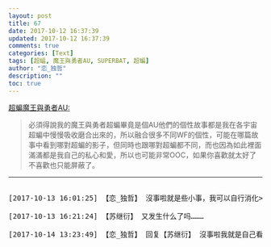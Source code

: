 ```yaml
---
layout: post
title: 67
date: 2017-10-12 16:37:39
updated: 2017-10-12 16:37:39
comments: true
categories: [Text]
tags: [超蝠, 魔王與勇者AU, SUPERBAT, 超蝙]
author: "恋_独哲"
description: ""
toc: true
---
```


<p reblogfrom="reblogfrom"  ><a target="_blank" href="http://superbatdemogorgonandthebrave.lofter.com/post/1eb6db1d_115d7008"  >超蝙魔王與勇者AU:</a></p> 
<blockquote> 
 <p dir="ltr"  >必須得說我的魔王與勇者超蝙畢竟是個AU他們的個性故事都是我在各宇宙超蝙中慢慢吸收磨合出來的，所以融合很多不同WF的個性，可能在哪篇故事中看到哪對超蝙的影子，但同時也跟哪對超蝙都不同，而也因為如此裡面滿滿都是我自己的私心和愛，所以也可能非常OOC，如果你喜歡就太好了不喜歡也只能屏蔽了。 ​​​</p> 
</blockquote>

---

<pre>

[2017-10-13 16:01:25] 【恋_独哲】 沒事啦就是些小事，我可以自行消化><(抱抱風老闆

[2017-10-13 16:21:24] 【苏继衍】 又发生什么了吗………

[2017-10-14 13:23:49] 【恋_独哲】 回复【苏继衍】 沒事啦我就是自己看到些話但也沒關係了

</pre>